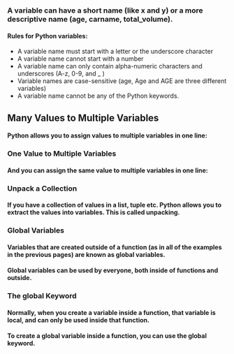 ### A variable can have a short name (like x and y) or a more descriptive name (age, carname, total_volume).

#### Rules for Python variables:

* A variable name must start with a letter or the underscore character
* A variable name cannot start with a number
* A variable name can only contain alpha-numeric characters and underscores (A-z, 0-9, and _ )
* Variable names are case-sensitive (age, Age and AGE are three different variables)
* A variable name cannot be any of the Python keywords.


## Many Values to Multiple Variables
#### Python allows you to assign values to multiple variables in one line:

### One Value to Multiple Variables
#### And you can assign the same value to multiple variables in one line:

### Unpack a Collection
#### If you have a collection of values in a list, tuple etc. Python allows you to extract the values into variables. This is called unpacking.

### Global Variables
#### Variables that are created outside of a function (as in all of the examples in the previous pages) are known as global variables.

#### Global variables can be used by everyone, both inside of functions and outside.

### The global Keyword
#### Normally, when you create a variable inside a function, that variable is local, and can only be used inside that function.

#### To create a global variable inside a function, you can use the global keyword.